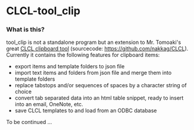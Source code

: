 # CLCL-tool_clip

### What is this?
tool_clip is not a standalone program but an extension to Mr. Tomoaki's great [CLCL clipboard tool](https://nakka.com/soft/clcl/index_eng.html) (sourcecode: https://github.com/nakkag/CLCL).
Currently it contains the following features for clipboard items:
- export items and template folders to json file
- import text items and folders from json file and merge them into template folders
- replace tabstops and/or sequences of spaces by a character string of choice
- convert tab separated data into an html table snippet, ready to insert into an email, OneNote, etc.
- save CLCL templates to and load from an ODBC database 

To be continued ...
